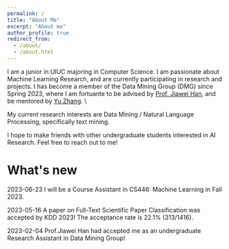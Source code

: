 ```yaml
---
permalink: /
title: "About Me"
excerpt: "About me"
author_profile: true
redirect_from: 
  - /about/
  - /about.html
---
```


I am a junior in UIUC majoring in Computer Science.
I am passionate about Machine Learning Research, and are currently participating in research and projects.
I has become a member of the Data Mining Group (DMG) since Spring 2023, where I am fortuante to be advised by [Prof. Jiawei Han](http://hanj.cs.illinois.edu/), and be mentored by [Yu Zhang](https://yuzhimanhua.github.io/). \

My current research interests are Data Mining / Natural Language Processing, specifically text mining.

I hope to make friends with other undergraduate students interested in AI Research. Feel free to reach out to me! 

What's new
======
2023-06-23 I will be a Course Assistant in CS446: Machine Learning in Fall 2023.

2023-05-16 A paper on Full-Text Scientific Paper Classification was accepted by KDD 2023! The acceptance rate is 22.1% (313/1416).

2023-02-04  Prof.Jiawei Han had accepted me as an undergraduate Research Assistant in Data Mining Group! 
